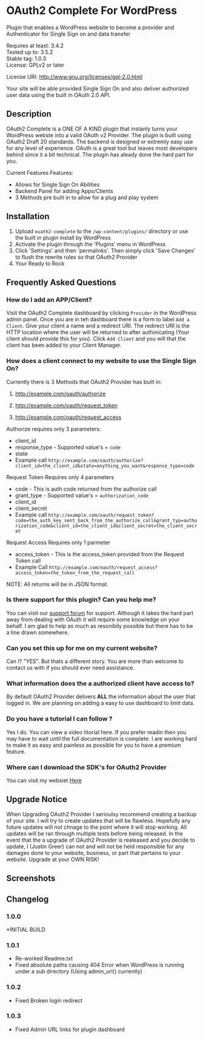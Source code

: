 # OAuth2 Complete For WordPress

Plugin that enables a WordPress website to become a provider and Authenticator for Single Sign on and data transfer 

Requires at least: 3.4.2  
Tested up to: 3.5.2  
Stable tag: 1.0.3  
License: GPLv2 or later  

License URI: http://www.gnu.org/licenses/gpl-2.0.html

Your site will be able provided Single Sign On and also deliver authorized user data using the built in OAuth 2.0 API.

## Description

OAuth2 Complete is a ONE OF A KIND plugin that instanly turns your WordPress webste into a valid OAuth v2 Provider. The plugin is built using OAuth2 Draft 20 standards. The backend is designed or extremly easy use for any level of experience. OAuth is a great tool but leaves most developers behind since it a bit technical.
The plugin has aleady done the hard part for you.

Current Features Features:

*   Allows for Single Sign On Abilities
*   Backend Panel for adding Apps/Clients
*	3 Methods pre built in to allow for a plug and play system

## Installation

1. Upload `ouath2-complete` to the `/wp-content/plugins/` directory or use the built in plugin install by WordPress
1. Activate the plugin through the 'Plugins' menu in WordPress
1. Click 'Settings' and then 'permalinks'. Then simply click 'Save Changes' to flush the rewrite rules so that OAuth2 Provider
1. Your Ready to Rock

## Frequently Asked Questions

### How do I add an APP/Client?

Visit the OAuth2 Complete dashboard by clicking `Provider` in the WordPress admin panel. Once you are in teh dashboard there is a form to label `Add a Client`. Give your client a name and a redirect URI. The redirect URI is the HTTP location where the user will be returned to after authinicating (Your client should provide this for you). Click `Add Client` and you will that the client has been added to your Client Manager.

### How does a client connect to my website to use the Single Sign On?

Currently there is 3 Methods that OAuth2 Provider has built in:

1. http://example.com/oauth/authorize

1. http://example.com/oauth/request_token

1. http://example.com/oauth/request_access

Authorize requires only 3 parameters:

* client_id
* response_type - Supported value's = `code`
* state
* Example call `http://example.com/oauth/authorize?client_id=the_client_id&state=anything_you_want&response_type=code`

Request Token Requires only 4 parameters

* code - This is auth code returned from the authorize call
* grant_type - Supported value's = `authorization_code`
* client_id
* client_secret
* Example call `http://example.com/oauth/request_token?code=the_auth_key_sent_back_from_the_authorize_call&grant_typ=authorization_code&client_id=the_client_id&client_secret=the_client_secret`

Request Access Requires only 1 parmeter

* access_token - This is the access_token provided from the Request Token call
* Example Call `http://example.com/oauth/request_access?access_token=the_token_from_the_request_call`


NOTE: All returns will be in JSON format.

### Is there support for this plugin? Can you help me?

You can visit our <a href="http://justin-greer.com/forums/forum/wordpress-oauth2-provider-plugin/" title="WordPress OAuth2 Provider Plugin">support forum</a> for support. Although it takes the hard part away from dealing with OAuth it will require some knowledge on your behalf. I am glad to help as much as resonibily possible but there has to be a line drawn somewhere.

### Can you set this up for me on my current website?

Can I? "YES". But thats a different story. You are more than welcome to contact us with if you should ever need assistance.

### What information does the a authorized client have access to?

By default OAuth2 Provider delivers <strong>ALL</strong> the information about the user that logged in. We are planning on adding a easy to use dashboard to limit data.

### Do you have a tutorial I can follow ?

Yes I do. You can view a video titorial here. If you prefer readin then you may have to wait until the full documentation is complete. I are working hard to make it as easy and painless as possible for you to have a premium feature.

### Where can I download the SDK's for OAuth2 Provider

You can visit my websiet <a href="http://justin-greer.com">Here</a>

## Upgrade Notice

When Upgrading OAuth2 Provider I serioulsy recommend creating a backup of your site. I will try to create updates that will be flawless. Hopefully any future updates will not chnage to the point where it will stop working. All updates will be ran through multiple tests before being released. In the event that the a upgrade of OAuth2 Provider is realeased and you decide to update, I (Justin Greer) can not and will not be held responsible for any damages done to your website, business, or part that pertains to your website. Upgrade at your OWN RISK!

## Screenshots

## Changelog

### 1.0.0
*INITIAL BUILD

### 1.0.1
* Re-worked Readme.txt
* Fixed absolute paths causing 404 Error when WordPress is running under a sub directory (Using admin_url() currently)

### 1.0.2 
* Fixed Broken login redirect

### 1.0.3
* Fixed Admin URL links for plugin dashboard

